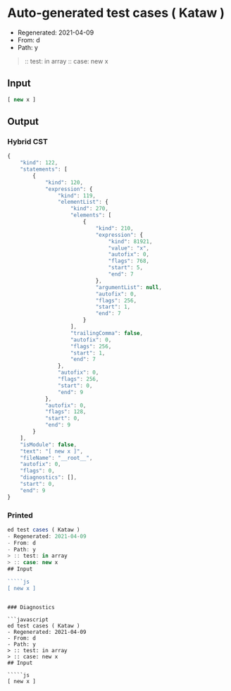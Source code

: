 # Auto-generated test cases ( Kataw )
- Regenerated: 2021-04-09
- From: d
- Path: y
> :: test: in array
> :: case: new x
## Input

`````js
[ new x ]
`````

## Output

### Hybrid CST

```javascript
{
    "kind": 122,
    "statements": [
        {
            "kind": 120,
            "expression": {
                "kind": 119,
                "elementList": {
                    "kind": 270,
                    "elements": [
                        {
                            "kind": 210,
                            "expression": {
                                "kind": 81921,
                                "value": "x",
                                "autofix": 0,
                                "flags": 768,
                                "start": 5,
                                "end": 7
                            },
                            "argumentList": null,
                            "autofix": 0,
                            "flags": 256,
                            "start": 1,
                            "end": 7
                        }
                    ],
                    "trailingComma": false,
                    "autofix": 0,
                    "flags": 256,
                    "start": 1,
                    "end": 7
                },
                "autofix": 0,
                "flags": 256,
                "start": 0,
                "end": 9
            },
            "autofix": 0,
            "flags": 128,
            "start": 0,
            "end": 9
        }
    ],
    "isModule": false,
    "text": "[ new x ]",
    "fileName": "__root__",
    "autofix": 0,
    "flags": 0,
    "diagnostics": [],
    "start": 0,
    "end": 9
}
```

### Printed

```javascript
ed test cases ( Kataw )
- Regenerated: 2021-04-09
- From: d
- Path: y
> :: test: in array
> :: case: new x
## Input

`````js
[ new x ]
`````
```

### Diagnostics

```javascript
ed test cases ( Kataw )
- Regenerated: 2021-04-09
- From: d
- Path: y
> :: test: in array
> :: case: new x
## Input

`````js
[ new x ]
`````
```


